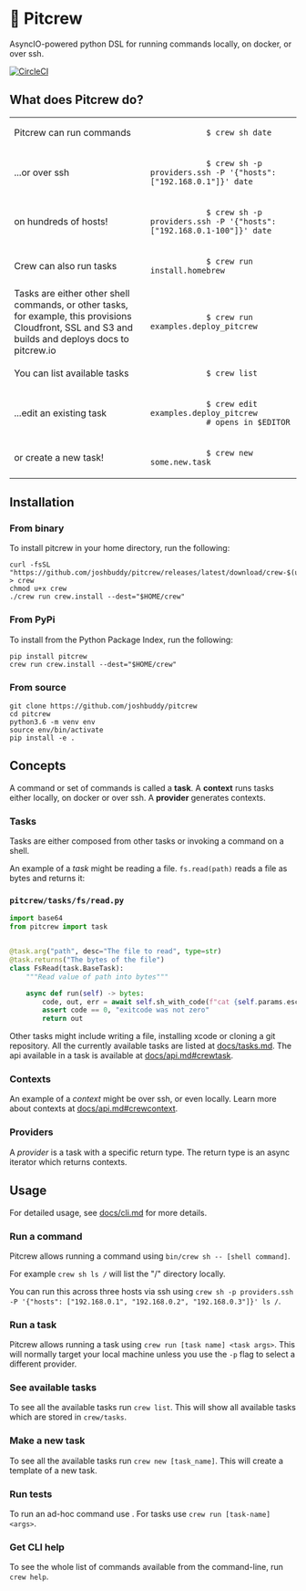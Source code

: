 # 🔧 Pitcrew

AsyncIO-powered python DSL for running commands locally, on docker, or over ssh.

[![CircleCI](https://circleci.com/gh/joshbuddy/pitcrew.svg?style=svg)](https://circleci.com/gh/joshbuddy/pitcrew)

## What does Pitcrew do?

<table>
    <tr>
        <td>Pitcrew can run commands</td>
        <td><code>
            $ crew sh date
        </code></td>
    </tr>
    <tr>
        <td>...or over ssh</td>
        <td><code>
            $ crew sh -p providers.ssh -P '{"hosts": ["192.168.0.1"]}' date
        </code></td>
    </tr>
    <tr>
        <td>on hundreds of hosts!</td>
        <td><code>
            $ crew sh -p providers.ssh -P '{"hosts": ["192.168.0.1-100"]}' date
        </code></td>
    </tr>
    <tr>
        <td>Crew can also run tasks</td>
        <td><code>
            $ crew run install.homebrew
        </code></td>
    </tr>
    <tr>
        <td>Tasks are either other shell commands, or other tasks, for example,
        this provisions Cloudfront, SSL and S3 and builds and deploys docs to pitcrew.io</td>
        <td><code>
            $ crew run examples.deploy_pitcrew
        </code></td>
    </tr>
    <tr>
        <td>You can list available tasks</td>
        <td><code>
            $ crew list
        </code></td>
    </tr>
    <tr>
        <td>...edit an existing task</td>
        <td><code>
            $ crew edit examples.deploy_pitcrew
            # opens in $EDITOR
        </code></td>
    </tr>
    <tr>
        <td>or create a new task!</td>
        <td><code>
            $ crew new some.new.task
        </code></td>
    </tr>
</table>

## Installation

### From binary

To install pitcrew in your home directory, run the following:

```
curl -fsSL "https://github.com/joshbuddy/pitcrew/releases/latest/download/crew-$(uname)" > crew
chmod u+x crew
./crew run crew.install --dest="$HOME/crew"
```

### From PyPi

To install from the Python Package Index, run the following:

```
pip install pitcrew
crew run crew.install --dest="$HOME/crew"
```

### From source

```
git clone https://github.com/joshbuddy/pitcrew
cd pitcrew
python3.6 -m venv env
source env/bin/activate
pip install -e .
```

## Concepts

A command or set of commands is called a **task**. A **context** runs tasks either locally, on docker or over ssh.
A **provider** generates contexts.

### Tasks

Tasks are either composed from other tasks or invoking a command on a shell.

An example of a *task* might be reading a file. `fs.read(path)` reads a file as bytes and returns it:

### `pitcrew/tasks/fs/read.py`

```python
import base64
from pitcrew import task


@task.arg("path", desc="The file to read", type=str)
@task.returns("The bytes of the file")
class FsRead(task.BaseTask):
    """Read value of path into bytes"""

    async def run(self) -> bytes:
        code, out, err = await self.sh_with_code(f"cat {self.params.esc_path}")
        assert code == 0, "exitcode was not zero"
        return out

```

Other tasks might include writing a file, installing xcode or cloning a git repository. All the currently available
tasks are listed at [docs/tasks.md](docs/tasks.md). The api available in a task is available at [docs/api.md#crewtask](docs/api.md#crewtask).

### Contexts

An example of a *context* might be over ssh, or even locally. Learn more about contexts at [docs/api.md#crewcontext](docs/api.md#crewcontext).

### Providers

A *provider* is a task with a specific return type. The return type is an async iterator which returns contexts.

## Usage

For detailed usage, see [docs/cli.md](docs/cli.md) for more details.

### Run a command

Pitcrew allows running a command using `bin/crew sh -- [shell command]`.

For example `crew sh ls /` will list the "/" directory locally.

You can run this across three hosts via ssh using `crew sh -p providers.ssh -P '{"hosts": ["192.168.0.1", "192.168.0.2", "192.168.0.3"]}' ls /`.

### Run a task

Pitcrew allows running a task using `crew run [task name] <task args>`. This will normally target your local machine unless you use the `-p` flag to select a different provider.

### See available tasks

To see all the available tasks run `crew list`. This will show all available tasks which are stored in `crew/tasks`.

### Make a new task

To see all the available tasks run `crew new [task_name]`. This will create a template of a new task.

### Run tests

To run an ad-hoc command use . For tasks use `crew run [task-name] <args>`.

### Get CLI help

To see the whole list of commands available from the command-line, run `crew help`.
